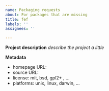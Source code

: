 ```yaml
---
name: Packaging requests
about: For packages that are missing
title: fef
labels: ''
assignees: ''

---
```


**Project description**
_describe the project a little_

**Metadata**

* homepage URL:
* source URL:
* license: mit, bsd, gpl2+ , ...
* platforms: unix, linux, darwin, ...
